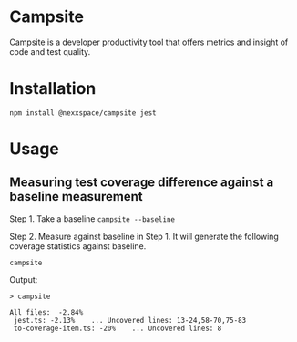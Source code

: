 # Campsite
Campsite is a developer productivity tool that offers metrics and insight of code and test quality.


# Installation

```
npm install @nexxspace/campsite jest
```

# Usage

## Measuring test coverage difference against a baseline measurement

Step 1. Take a baseline
    ```
    campsite --baseline
    ```

Step 2. Measure against baseline in Step 1. It will generate the following coverage statistics against baseline.

```
campsite
```

Output:
    
```
> campsite

All files:  -2.84%
 jest.ts: -2.13%    ... Uncovered lines: 13-24,58-70,75-83
 to-coverage-item.ts: -20%    ... Uncovered lines: 8
```
